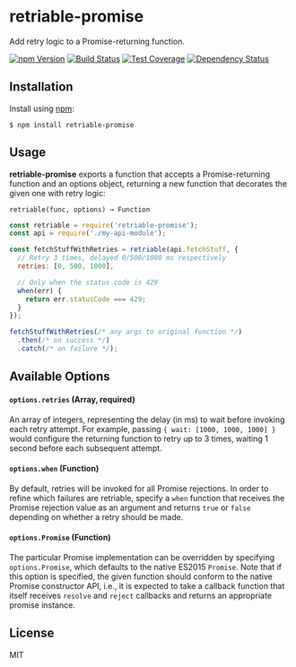 # retriable-promise

Add retry logic to a Promise-returning function.

[![npm Version][npm-badge]][npm]
[![Build Status][build-badge]][build-status]
[![Test Coverage][coverage-badge]][coverage-result]
[![Dependency Status][dep-badge]][dep-status]

## Installation

Install using [npm][]:

    $ npm install retriable-promise

## Usage

__retriable-promise__ exports a function that accepts a Promise-returning
function and an options object, returning a new function that decorates the
given one with retry logic:

    retriable(func, options) → Function

```js
const retriable = require('retriable-promise');
const api = require('./my-api-module');

const fetchStuffWithRetries = retriable(api.fetchStuff, {
  // Retry 3 times, delayed 0/500/1000 ms respectively
  retries: [0, 500, 1000],

  // Only when the status code is 429
  when(err) {
    return err.statusCode === 429;
  }
});

fetchStuffWithRetries(/* any args to original function */)
  .then(/* on success */)
  .catch(/* on failure */);
```

## Available Options

#### `options.retries` (Array, required)

An array of integers, representing the delay (in ms) to wait before invoking
each retry attempt. For example, passing `{ wait: [1000, 1000, 1000] }` would
configure the returning function to retry up to 3 times, waiting 1 second
before each subsequent attempt.

#### `options.when` (Function)

By default, retries will be invoked for all Promise rejections. In order to
refine which failures are retriable, specify a `when` function that receives
the Promise rejection value as an argument and returns `true` or `false`
depending on whether a retry should be made.

#### `options.Promise` (Function)

The particular Promise implementation can be overridden by specifying
`options.Promise`, which defaults to the native ES2015 `Promise`. Note that if
this option is specified, the given function should conform to the native
Promise constructor API, i.e., it is expected to take a callback function that
itself receives `resolve` and `reject` callbacks and returns an appropriate
promise instance.

## License

MIT

[build-badge]: https://img.shields.io/travis/jimf/retriable-promise/master.svg
[build-status]: https://travis-ci.org/jimf/retriable-promise
[npm-badge]: https://img.shields.io/npm/v/retriable-promise.svg
[npm]: https://www.npmjs.org/package/retriable-promise
[coverage-badge]: https://img.shields.io/coveralls/jimf/retriable-promise.svg
[coverage-result]: https://coveralls.io/r/jimf/retriable-promise
[dep-badge]: https://img.shields.io/david/jimf/retriable-promise.svg
[dep-status]: https://david-dm.org/jimf/retriable-promise
